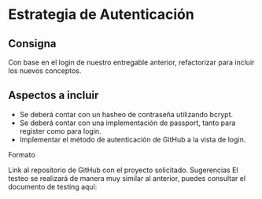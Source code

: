 # Estrategia de Autenticación

## Consigna
 
Con base en el login de nuestro entregable anterior, refactorizar para incluir los nuevos conceptos.

## Aspectos a incluir

- Se deberá contar con un hasheo de contraseña utilizando bcrypt.
- Se deberá contar con una implementación de passport, tanto para register como para login.
- Implementar el método de autenticación de GitHub a la vista de login.

Formato

Link al repositorio de GitHub con el proyecto solicitado.
Sugerencias
El testeo se realizará de manera muy similar al anterior, puedes consultar el documento de testing aquí: 
